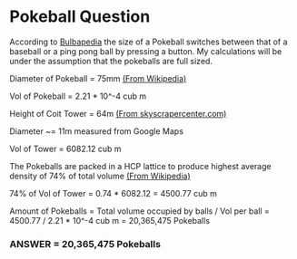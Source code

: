 
# Pokeball Question

According to [Bulbapedia][1] the size of a Pokeball switches between that of a baseball or a ping pong ball by pressing a button. My calculations will be under the assumption that the pokeballs are full sized.

Diameter of Pokeball = 75mm [(From Wikipedia)][2]

Vol of Pokeball =  2.21 * 10^-4 cub m

Height of Coit Tower = 64m [(From skyscrapercenter.com)][3]

Diameter ~= 11m measured from Google Maps

Vol of Tower = 6082.12 cub m

The Pokeballs are packed in a HCP lattice to produce highest average density of 74% of total volume [(From Wikipedia)][4]

74% of Vol of Tower = 0.74 * 6082.12 = 4500.77 cub m

Amount of Pokeballs = Total volume occupied by balls / Vol per ball
                    = 4500.77 / 2.21 * 10^-4 cub m
                    = 20,365,475 Pokeballs

### ANSWER = 20,365,475 Pokeballs




[1]: https://bulbapedia.bulbagarden.net/wiki/Pok%C3%A9_Ball#Mechanics_and_design
[2]: wikipedia
[3]: http://www.skyscrapercenter.com/san-francisco/coit-tower/15864/
[4]: https://en.wikipedia.org/wiki/Close-packing_of_equal_spheres
